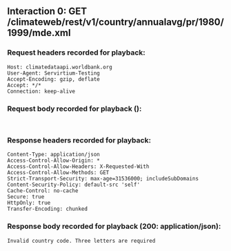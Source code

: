 ## Interaction 0: GET /climateweb/rest/v1/country/annualavg/pr/1980/1999/mde.xml

### Request headers recorded for playback:

```
Host: climatedataapi.worldbank.org
User-Agent: Servirtium-Testing
Accept-Encoding: gzip, deflate
Accept: */*
Connection: keep-alive
```

### Request body recorded for playback ():

```


```

### Response headers recorded for playback:

```
Content-Type: application/json
Access-Control-Allow-Origin: *
Access-Control-Allow-Headers: X-Requested-With
Access-Control-Allow-Methods: GET
Strict-Transport-Security: max-age=31536000; includeSubDomains
Content-Security-Policy: default-src 'self'
Cache-Control: no-cache
Secure: true
HttpOnly: true
Transfer-Encoding: chunked
```

### Response body recorded for playback (200: application/json):

```
Invalid country code. Three letters are required
```
